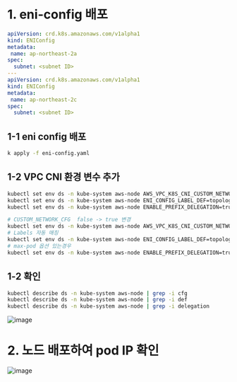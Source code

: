 # 1. eni-config 배포  
```yaml
apiVersion: crd.k8s.amazonaws.com/v1alpha1
kind: ENIConfig
metadata:
 name: ap-northeast-2a
spec:
  subnet: <subnet ID>
---
apiVersion: crd.k8s.amazonaws.com/v1alpha1
kind: ENIConfig
metadata:
 name: ap-northeast-2c
spec:
  subnet: <subnet ID>
```
## 1-1 eni config 배포
```bash
k apply -f eni-config.yaml
```
## 1-2 VPC CNI 환경 변수 추가
```bash
kubectl set env ds -n kube-system aws-node AWS_VPC_K8S_CNI_CUSTOM_NETWORK_CFG=true
kubectl set env ds -n kube-system aws-node ENI_CONFIG_LABEL_DEF=topology.kubernetes.io/zone
kubectl set env ds -n kube-system aws-node ENABLE_PREFIX_DELEGATION=true

# CUSTOM_NETWORK_CFG  false -> true 변경
kubectl set env ds -n kube-system aws-node AWS_VPC_K8S_CNI_CUSTOM_NETWORK_CFG=true
# Labels 자동 매칭
kubectl set env ds -n kube-system aws-node ENI_CONFIG_LABEL_DEF=topology.kubernetes.io/zone
# max-pod 옵션 있는경우
kubectl set env ds -n kube-system aws-node ENABLE_PREFIX_DELEGATION=true
```  

## 1-2 확인  
```bash
kubectl describe ds -n kube-system aws-node | grep -i cfg
kubectl describe ds -n kube-system aws-node | grep -i def
kubectl describe ds -n kube-system aws-node | grep -i delegation
```  
![image](https://github.com/user-attachments/assets/2ee25e32-1303-4942-97df-5b83e589bb36)  
# 2. 노드 배포하여 pod IP 확인
![image](https://github.com/user-attachments/assets/de471b88-9548-49d1-91ac-70303dab935d)
